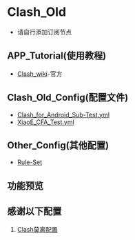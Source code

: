 # Clash_Old
- 请自行添加订阅节点
## APP_Tutorial(使用教程)
- [Clash_wiki](https://clash.wiki/)-官方

## Clash_Old_Config(配置文件)
- [Clash_for_Android_Sub-Test.yml](https://raw.githubusercontent.com/LaolunsiG/XiaoE_PCR/main/Config_File/Clash_Old/Clash_for_Android_Sub-Test.yml)
- [XiaoE_CFA_Test.yml](https://raw.githubusercontent.com/LaolunsiG/XiaoE_PCR/main/Config_File/Clash_Old/XiaoE_CFA_Test.yml)

## Other_Config(其他配置)
- [Rule-Set](https://raw.githubusercontent.com/LaolunsiG/XiaoE_PCR/main/Config_File/Clash/%E8%A7%84%E5%88%99%E9%9B%86.yaml)

## 功能预览

## 感谢以下配置
1. [Clash莫离配置](https://github.com/Moli-X/Resources/raw/main/Clash/Clash.yml)
